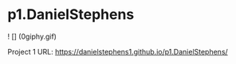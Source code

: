 # p1.DanielStephens

! [] (0giphy.gif)

Project 1 URL: https://danielstephens1.github.io/p1.DanielStephens/

